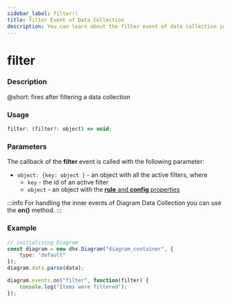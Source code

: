 ```yaml
---
sidebar_label: filter!!
title: filter Event of Data Collection
description: You can learn about the filter event of data collection in the documentation of the DHTMLX JavaScript Diagram library. Browse developer guides and API reference, try out code examples and live demos, and download a free 30-day evaluation version of DHTMLX Diagram.
---
```


# filter

### Description

@short: fires after filtering a data collection 

### Usage

~~~js
filter: (filter?: object) => void;
~~~

### Parameters

The callback of the **filter** event is called with the following parameter:

- `object: {key: object }` - an object with all the active filters, where
	- `key` - the id of an active filter
	- `object` - an object with the [**rule** and **config** properties](api/data_collection/filter_method.md#parameters)

:::info
For handling the inner events of Diagram Data Collection you can use the **on()** method.
:::

### Example

~~~jsx {7-9}
// initializing Diagram
const diagram = new dhx.Diagram("diagram_container", {
    type: "default"
});
diagram.data.parse(data);

diagram.events.on("filter", function(filter) {
    console.log("Items were filtered");
});
~~~